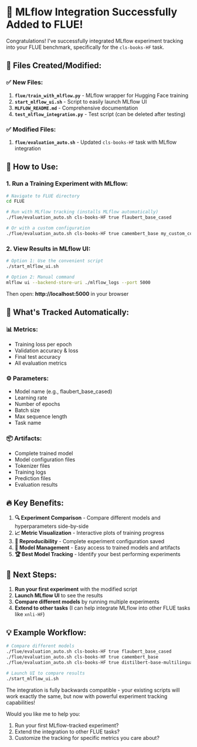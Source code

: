 # 🚀 MLflow Integration Successfully Added to FLUE!

Congratulations! I've successfully integrated MLflow experiment tracking into your FLUE benchmark, specifically for the `cls-books-HF` task.

## 📁 Files Created/Modified:

### ✅ New Files:
1. **`flue/train_with_mlflow.py`** - MLflow wrapper for Hugging Face training
2. **`start_mlflow_ui.sh`** - Script to easily launch MLflow UI
3. **`MLFLOW_README.md`** - Comprehensive documentation
4. **`test_mlflow_integration.py`** - Test script (can be deleted after testing)

### ✅ Modified Files:
1. **`flue/evaluation_auto.sh`** - Updated `cls-books-HF` task with MLflow integration

## 🎯 How to Use:

### 1. Run a Training Experiment with MLflow:
```bash
# Navigate to FLUE directory
cd FLUE

# Run with MLflow tracking (installs MLflow automatically)
./flue/evaluation_auto.sh cls-books-HF true flaubert_base_cased

# Or with a custom configuration
./flue/evaluation_auto.sh cls-books-HF true camembert_base my_custom_config.cfg
```

### 2. View Results in MLflow UI:
```bash
# Option 1: Use the convenient script
./start_mlflow_ui.sh

# Option 2: Manual command
mlflow ui --backend-store-uri ./mlflow_logs --port 5000
```

Then open: **http://localhost:5000** in your browser

## 🎉 What's Tracked Automatically:

### 📊 **Metrics:**
- Training loss per epoch
- Validation accuracy & loss
- Final test accuracy
- All evaluation metrics

### ⚙️ **Parameters:**
- Model name (e.g., flaubert_base_cased)
- Learning rate
- Number of epochs
- Batch size
- Max sequence length
- Task name

### 📦 **Artifacts:**
- Complete trained model
- Model configuration files
- Tokenizer files
- Training logs
- Prediction files
- Evaluation results

## 🔥 Key Benefits:

1. **🔍 Experiment Comparison** - Compare different models and hyperparameters side-by-side
2. **📈 Metric Visualization** - Interactive plots of training progress
3. **🔄 Reproducibility** - Complete experiment configuration saved
4. **📁 Model Management** - Easy access to trained models and artifacts
5. **🏆 Best Model Tracking** - Identify your best performing experiments

## 🚀 Next Steps:

1. **Run your first experiment** with the modified script
2. **Launch MLflow UI** to see the results
3. **Compare different models** by running multiple experiments
4. **Extend to other tasks** (I can help integrate MLflow into other FLUE tasks like `xnli-HF`)

## 💡 Example Workflow:

```bash
# Compare different models
./flue/evaluation_auto.sh cls-books-HF true flaubert_base_cased
./flue/evaluation_auto.sh cls-books-HF true camembert_base  
./flue/evaluation_auto.sh cls-books-HF true distilbert-base-multilingual-cased

# Launch UI to compare results
./start_mlflow_ui.sh
```

The integration is fully backwards compatible - your existing scripts will work exactly the same, but now with powerful experiment tracking capabilities!

Would you like me to help you:
1. Run your first MLflow-tracked experiment?
2. Extend the integration to other FLUE tasks?
3. Customize the tracking for specific metrics you care about?
